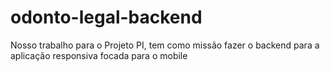 # odonto-legal-backend
Nosso trabalho para o Projeto PI, tem como missão fazer o backend para a aplicação responsiva focada para o mobile
